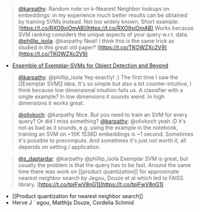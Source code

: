 
> [@karpathy](https://twitter.com/karpathy/status/1647025230546886658?s=20): Random note on k-Nearest Neighbor lookups on embeddings: in my experience much better results can be obtained by training SVMs instead. Not too widely known.
> Short example:
> [https://t.co/RXO9xiOmAB](https://t.co/RXO9xiOmAB)
> Works because SVM ranking considers the unique aspects of your query w.r.t. data.
> [@phillip_isola](https://twitter.com/phillip_isola/status/1647053079487959046?s=20): @karpathy Neat! I think this is the same trick as studied in this great old paper? [https://t.co/TKOWZXc2V9](https://t.co/TKOWZXc2V9)
- [Ensemble of Exemplar-SVMs for Object Detection and Beyond](https://www.cs.cmu.edu/~tmalisie/projects/iccv11/)
> [@karpathy](https://twitter.com/karpathy/status/1647054838658924546?s=20): @phillip_isola Yep exactly! :) The first time I saw the [[Exemplar SVM]] idea. It's so simple but also a bit counter-intuitive, I think because low dimensional intuition fails us. A classifier with a single example? In low dimensions it sounds weird. In high dimensions it works great.


> [@olivkoch](https://twitter.com/olivkoch/status/1647213933646815234?s=20): @karpathy Nice. But you need to train an SVM for every query? Or did I miss something?
> [@karpathy](https://twitter.com/karpathy/status/1647278292490387456?s=20): @olivkoch yeah :D it's not as bad as it sounds, e.g. using the example in the notebook, training an SVM on ~10K 1536D embeddings is ~1 second. Sometimes it's possible to precompute. And sometimes it's just not worth it, all depends on setting / application.

> [@s_daptardar](https://twitter.com/s_daptardar/status/1647268625877962752): @karpathy @phillip_isola Exemplar SVM is great, but usually the problem is that the query has to be fast. Around the same time there was work on [[product quantization]] for approximate nearest neighbor search by Jegou, Douze et al which led to FAISS library. [https://t.co/tpjFwV8nG1](https://t.co/tpjFwV8nG1)
- [[Product quantization for nearest neighbor search]]
- Herve J ´ egou, Matthijs Douze, Cordelia Schmid
